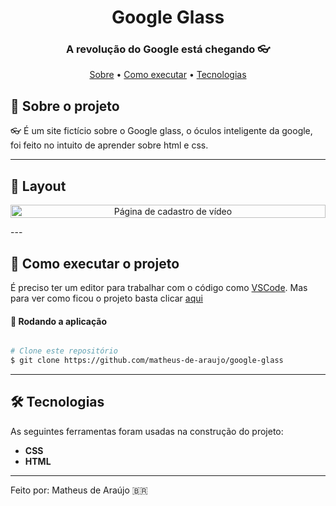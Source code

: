 <h1 align="center" font-weight:bold">
   Google Glass
</h1>

<h3 align="center">
    A revolução do Google está chegando 👓
</h3>

<p align="center">
	<a href="#-sobre-o-projeto">Sobre</a> •
 	<a href="#-como-executar-o-projeto">Como executar</a> • 
  <a href="#-tecnologias">Tecnologias</a>
</p>


## :pencil: Sobre o projeto
:eyeglasses: É um site fictício sobre o Google glass, o óculos inteligente da google, foi feito no intuito de aprender sobre html e css.

---
## 🎨 Layout
<p align="center" style="display: flex; align-items: flex-start; justify-content: center;">
  	<img alt="Página de cadastro de vídeo" src="/public/images/study-page.png" width="100%">
</p>
---
			 
## 🚀 Como executar o projeto

É preciso ter um editor para trabalhar com o código como [VSCode](https://code.visualstudio.com/).
Mas para ver como ficou o projeto basta clicar [aqui](https://matheus-de-araujo.github.io/google-glass/)

#### 🧭 Rodando a aplicação

```bash

# Clone este repositório
$ git clone https://github.com/matheus-de-araujo/google-glass

```

---

## 🛠 Tecnologias

As seguintes ferramentas foram usadas na construção do projeto:

- **CSS**
- **HTML**


---

Feito por: Matheus de Araújo 🇧🇷
